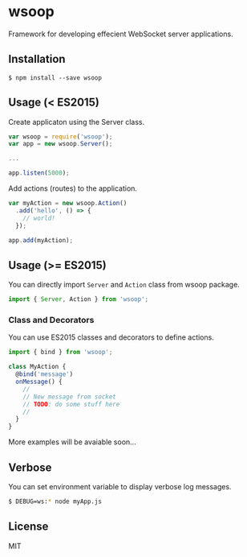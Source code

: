 # wsoop

Framework for developing effecient WebSocket server applications.

## Installation

`$ npm install --save wsoop`

## Usage (< ES2015)

Create applicaton using the Server class.
```js
var wsoop = require('wsoop');
var app = new wsoop.Server();

...

app.listen(5000);
```

Add actions (routes) to the application.
```js
var myAction = new wsoop.Action()
  .add('hello', () => {
    // world!
  });

app.add(myAction);
```

## Usage (>= ES2015)
You can directly import `Server` and `Action` class from wsoop package.
```js
import { Server, Action } from 'wsoop';
```

### Class and Decorators
You can use ES2015 classes and decorators to define actions.
```js
import { bind } from 'wsoop';

class MyAction {
  @bind('message')
  onMessage() {
    //
    // New message from socket
    // TODO: do some stuff here
    //
  }
}
```
More examples will be avaiable soon...

## Verbose
You can set environment variable to display verbose log messages.
```sh
$ DEBUG=ws:* node myApp.js
```

## License
MIT
